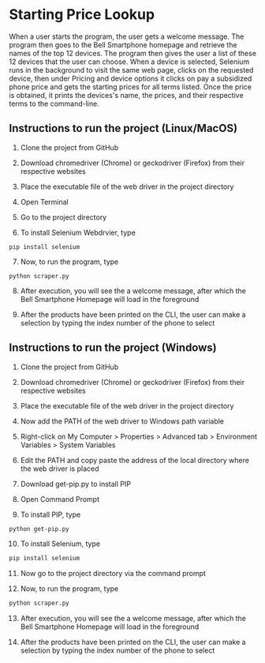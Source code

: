 # Starting Price Lookup

When a user starts the program, the user gets a welcome message. The program then goes to the Bell Smartphone homepage and retrieve the names of the top 12 devices. The program then gives the user a list of these 12 devices that the user can choose. When a device is selected, Selenium runs in the background to visit the same web page, clicks on the requested device, then under Pricing and device options it clicks on pay a subsidized phone price and gets the starting prices for all terms listed. Once the price is obtained, it prints the devices's name, the prices, and their respective terms to the command-line.

## Instructions to run the project (Linux/MacOS)

1) Clone the project from GitHub

2) Download chromedriver (Chrome) or geckodriver (Firefox) from their respective websites

3) Place the executable file of the web driver in the project directory

4) Open Terminal

5) Go to the project directory

6) To install Selenium Webdrvier, type

```
pip install selenium
```

7) Now, to run the program, type 

```
python scraper.py
```

8) After execution, you will see the a welcome message, after which the Bell Smartphone Homepage will load in the foreground

9) After the products have been printed on the CLI, the user can make a selection by typing the index number of the phone to select




## Instructions to run the project (Windows)

1) Clone the project from GitHub

2) Download chromedriver (Chrome) or geckodriver (Firefox) from their respective websites

3) Place the executable file of the web driver in the project directory

4) Now add the PATH of the web driver to Windows path variable

5) Right-click on My Computer > Properties > Advanced tab > Environment Variables > System Variables

6) Edit the PATH and copy paste the address of the local directory where the web driver is placed

7) Download get-pip.py to install PIP

8) Open Command Prompt

9) To install PIP, type

```bash
python get-pip.py
```

10) To install Selenium, type

```bash
pip install selenium
```

11) Now go to the project directory via the command prompt

12) Now, to run the program, type 

```bash
python scraper.py
```

13) After execution, you will see the a welcome message, after which the Bell Smartphone Homepage will load in the foreground

14) After the products have been printed on the CLI, the user can make a selection by typing the index number of the phone to select
